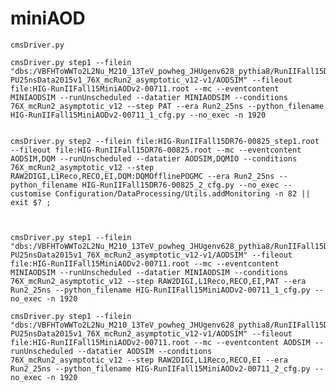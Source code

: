 miniAOD
====

    cmsDriver.py
    
    cmsDriver.py step1 --filein "dbs:/VBFHToWWTo2L2Nu_M210_13TeV_powheg_JHUgenv628_pythia8/RunIIFall15DR76-PU25nsData2015v1_76X_mcRun2_asymptotic_v12-v1/AODSIM" --fileout file:HIG-RunIIFall15MiniAODv2-00711.root --mc --eventcontent MINIAODSIM --runUnscheduled --datatier MINIAODSIM --conditions 76X_mcRun2_asymptotic_v12 --step PAT --era Run2_25ns --python_filename HIG-RunIIFall15MiniAODv2-00711_1_cfg.py --no_exec -n 1920 
    
    
    cmsDriver.py step2 --filein file:HIG-RunIIFall15DR76-00825_step1.root --fileout file:HIG-RunIIFall15DR76-00825.root --mc --eventcontent AODSIM,DQM --runUnscheduled --datatier AODSIM,DQMIO --conditions 76X_mcRun2_asymptotic_v12 --step RAW2DIGI,L1Reco,RECO,EI,DQM:DQMOfflinePOGMC --era Run2_25ns --python_filename HIG-RunIIFall15DR76-00825_2_cfg.py --no_exec --customise Configuration/DataProcessing/Utils.addMonitoring -n 82 || exit $? ; 



    cmsDriver.py step1 --filein "dbs:/VBFHToWWTo2L2Nu_M210_13TeV_powheg_JHUgenv628_pythia8/RunIIFall15DR76-PU25nsData2015v1_76X_mcRun2_asymptotic_v12-v1/AODSIM" --fileout file:HIG-RunIIFall15MiniAODv2-00711.root --mc --eventcontent MINIAODSIM --runUnscheduled --datatier MINIAODSIM --conditions 76X_mcRun2_asymptotic_v12 --step RAW2DIGI,L1Reco,RECO,EI,PAT --era Run2_25ns --python_filename HIG-RunIIFall15MiniAODv2-00711_1_cfg.py --no_exec -n 1920 

    cmsDriver.py step1 --filein "dbs:/VBFHToWWTo2L2Nu_M210_13TeV_powheg_JHUgenv628_pythia8/RunIIFall15DR76-PU25nsData2015v1_76X_mcRun2_asymptotic_v12-v1/AODSIM" --fileout file:HIG-RunIIFall15MiniAODv2-00711.root --mc --eventcontent AODSIM --runUnscheduled --datatier AODSIM --conditions 76X_mcRun2_asymptotic_v12 --step RAW2DIGI,L1Reco,RECO,EI --era Run2_25ns --python_filename HIG-RunIIFall15MiniAODv2-00711_2_cfg.py --no_exec -n 1920 
